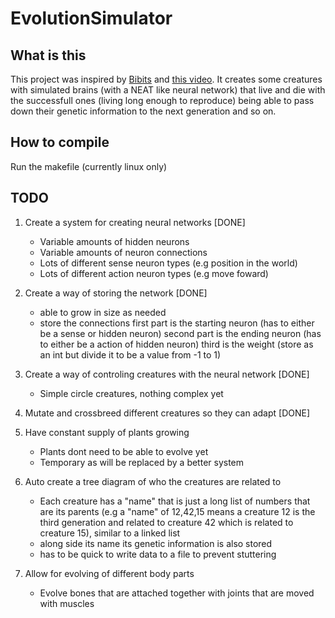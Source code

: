 # EvolutionSimulator

## What is this
This project was inspired by [Bibits](https://www.youtube.com/@TheBibitesDigitalLife) and [this video](https://www.youtube.com/watch?v=N3tRFayqVtk). It creates some creatures with simulated brains (with a NEAT like neural network) that live and die with the successfull ones (living long enough to reproduce) being able to pass down their genetic information to the next generation and so on.

## How to compile
Run the makefile (currently linux only)

## TODO
1. Create a system for creating neural networks [DONE]
	- Variable amounts of hidden neurons
	- Variable amounts of neuron connections
	- Lots of different sense neuron types (e.g position in the world)
	- Lots of different action neuron types (e.g move foward)

2. Create a way of storing the network [DONE]
	- able to grow in size as needed
	- store the connections
	first part is the starting neuron (has to either be a sense or hidden neuron)
	second part is the ending neuron (has to either be a action of hidden neuron)
	third is the weight (store as an int but divide it to be a value from -1 to 1)

3. Create a way of controling creatures with the neural network [DONE]
	- Simple circle creatures, nothing complex yet

4. Mutate and crossbreed different creatures so they can adapt [DONE]

5. Have constant supply of plants growing
	- Plants dont need to be able to evolve yet
	- Temporary as will be replaced by a better system

5. Auto create a tree diagram of who the creatures are related to
	- Each creature has a "name" that is just a long list of numbers that are its parents (e.g a "name" of 12,42,15 means a creature 12 is the third generation and related to creature 42 which is related to creature 15), similar to a linked list
	- along side its name its genetic information is also stored
	- has to be quick to write data to a file to prevent stuttering

7. Allow for evolving of different body parts
	- Evolve bones that are attached together with joints that are moved with muscles
